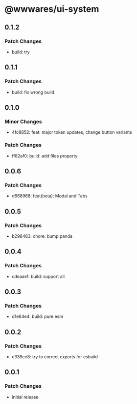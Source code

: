 # @wwwares/ui-system

## 0.1.2

### Patch Changes

- build: try

## 0.1.1

### Patch Changes

- build: fix wrong build

## 0.1.0

### Minor Changes

- 4fc8852: feat: major token updates, change button variants

### Patch Changes

- ff82af0: build: add files property

## 0.0.6

### Patch Changes

- d668968: feat(beta): Modal and Tabs

## 0.0.5

### Patch Changes

- b298483: chore: bump panda

## 0.0.4

### Patch Changes

- cdeaae1: build: support all

## 0.0.3

### Patch Changes

- d1e64e4: build: pure esm

## 0.0.2

### Patch Changes

- c339ce8: try to correct exports for esbuild

## 0.0.1

### Patch Changes

- initial release
